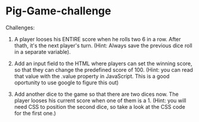 # Pig-Game-challenge

Challenges:

1) A player looses his ENTIRE score when he rolls two 6 in a row. After thath, it's 
    the next player's turn. (Hint: Always save the previous dice roll in a separate variable).

2)  Add an input field to the HTML where players can set the winning score, so that they can change the
    predefined score of 100. (Hint: you can read that value with the .value property in JavaScript. This
    is a good oportunity to use google to figure this out)

3) Add another dice to the game so that there are two dices now. The player looses his current score
   when one of them is a 1. (Hint: you will need CSS to position the second dice, so take a look
    at the CSS code for the first one.)
